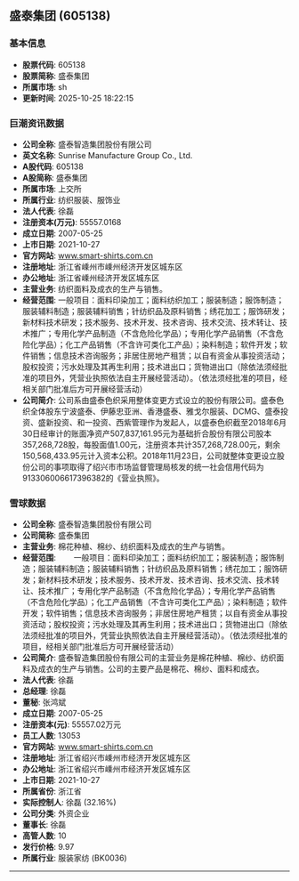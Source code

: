 ## 盛泰集团 (605138)

### 基本信息

- **股票代码**: 605138
- **股票简称**: 盛泰集团
- **所属市场**: sh
- **更新时间**: 2025-10-25 18:22:15

### 巨潮资讯数据

- **公司全称**: 盛泰智造集团股份有限公司
- **英文名称**: Sunrise Manufacture Group Co., Ltd.
- **A股代码**: 605138
- **A股简称**: 盛泰集团
- **所属市场**: 上交所
- **所属行业**: 纺织服装、服饰业
- **法人代表**: 徐磊
- **注册资本(万元)**: 55557.0168
- **成立日期**: 2007-05-25
- **上市日期**: 2021-10-27
- **官方网站**: www.smart-shirts.com.cn
- **注册地址**: 浙江省嵊州市嵊州经济开发区城东区
- **办公地址**: 浙江省嵊州经济开发区城东区
- **主营业务**: 纺织面料及成衣的生产与销售。
- **经营范围**: 一般项目：面料印染加工；面料纺织加工；服装制造；服饰制造；服装辅料制造；服装辅料销售；针纺织品及原料销售；绣花加工；服饰研发；新材料技术研发；技术服务、技术开发、技术咨询、技术交流、技术转让、技术推广；专用化学产品制造（不含危险化学品）；专用化学产品销售（不含危险化学品）；化工产品销售（不含许可类化工产品）；染料制造；软件开发；软件销售；信息技术咨询服务；非居住房地产租赁；以自有资金从事投资活动；股权投资；污水处理及其再生利用；技术进出口；货物进出口（除依法须经批准的项目外，凭营业执照依法自主开展经营活动）。（依法须经批准的项目，经相关部门批准后方可开展经营活动）
- **公司简介**: 公司系由盛泰色织采用整体变更方式设立的股份有限公司。盛泰色织全体股东宁波盛泰、伊藤忠亚洲、香港盛泰、雅戈尔服装、DCMG、盛泰投资、盛新投资、和一投资、西紫管理作为发起人，以盛泰色织截至2018年6月30日经审计的账面净资产507,837,161.95元为基础折合股份有限公司股本357,268,728股，每股面值1.00元，注册资本共计357,268,728.00元，剩余150,568,433.95元计入资本公积。2018年11月23日，公司就整体变更设立股份公司的事项取得了绍兴市市场监督管理局核发的统一社会信用代码为913306006617396382的《营业执照》。

### 雪球数据

- **公司全称**: 盛泰智造集团股份有限公司
- **公司简称**: 盛泰集团
- **主营业务**: 棉花种植、棉纱、纺织面料及成衣的生产与销售。
- **经营范围**: 　　一般项目：面料印染加工；面料纺织加工；服装制造；服饰制造；服装辅料制造；服装辅料销售；针纺织品及原料销售；绣花加工；服饰研发；新材料技术研发；技术服务、技术开发、技术咨询、技术交流、技术转让、技术推广；专用化学产品制造（不含危险化学品）；专用化学产品销售（不含危险化学品）；化工产品销售（不含许可类化工产品）；染料制造；软件开发；软件销售；信息技术咨询服务；非居住房地产租赁；以自有资金从事投资活动；股权投资；污水处理及其再生利用；技术进出口；货物进出口（除依法须经批准的项目外，凭营业执照依法自主开展经营活动）。（依法须经批准的项目，经相关部门批准后方可开展经营活动）
- **公司简介**: 盛泰智造集团股份有限公司的主营业务是棉花种植、棉纱、纺织面料及成衣的生产与销售。公司的主要产品是棉花、棉纱、面料和成衣。
- **法人代表**: 徐磊
- **总经理**: 徐磊
- **董秘**: 张鸿斌
- **成立日期**: 2007-05-25
- **注册资本(元)**: 55557.02万元
- **员工人数**: 13053
- **官方网站**: www.smart-shirts.com.cn
- **注册地址**: 浙江省绍兴市嵊州市经济开发区城东区
- **办公地址**: 浙江省绍兴市嵊州市经济开发区城东区
- **上市日期**: 2021-10-27
- **所属省份**: 浙江省
- **实际控制人**: 徐磊 (32.16%)
- **公司分类**: 外资企业
- **董事长**: 徐磊
- **高管人数**: 10
- **发行价格**: 9.97
- **所属行业**: 服装家纺 (BK0036)

---